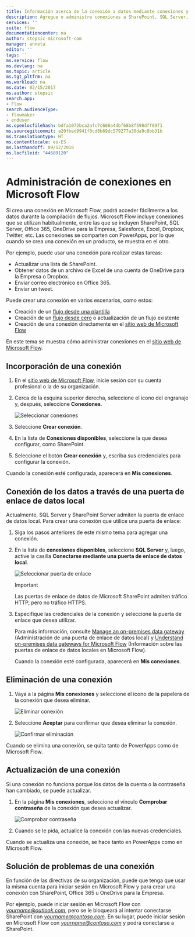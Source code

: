 ```yaml
---
title: Información acerca de la conexión a datos mediante conexiones y puertas de enlace de datos locales | Microsoft Docs
description: Agregue o administre conexiones a SharePoint, SQL Server, OneDrive para la Empresa, Salesforce, Office 365, OneDrive, Dropbox, Twitter, Google Drive, etc.
services: ''
suite: flow
documentationcenter: na
author: stepsic-microsoft-com
manager: anneta
editor: ''
tags: ''
ms.service: flow
ms.devlang: na
ms.topic: article
ms.tgt_pltfrm: na
ms.workload: na
ms.date: 02/15/2017
ms.author: stepsic
search.app:
- Flow
search.audienceType:
- flowmaker
- enduser
ms.openlocfilehash: bdfa1072bca2afc7c608a4dbf68b8f598dff89f1
ms.sourcegitcommit: a20fbed9941f0cd8b69dc579277a30da9c8bb31b
ms.translationtype: HT
ms.contentlocale: es-ES
ms.lasthandoff: 09/12/2018
ms.locfileid: "44689120"
---
```

# <a name="manage-connections-in-microsoft-flow"></a>Administración de conexiones en Microsoft Flow
Si crea una conexión en Microsoft Flow, podrá acceder fácilmente a los datos durante la compilación de flujos. Microsoft Flow incluye conexiones que se utilizan habitualmente, entre las que se incluyen SharePoint, SQL Server, Office 365, OneDrive para la Empresa, Salesforce, Excel, Dropbox, Twitter, etc. Las conexiones se comparten con PowerApps, por lo que cuando se crea una conexión en un producto, se muestra en el otro.

Por ejemplo, puede usar una conexión para realizar estas tareas:

* Actualizar una lista de SharePoint.
* Obtener datos de un archivo de Excel de una cuenta de OneDrive para la Empresa o Dropbox.
* Enviar correo electrónico en Office 365.
* Enviar un tweet.

Puede crear una conexión en varios escenarios, como estos:

* Creación de un [flujo desde una plantilla](get-started-logic-template.md)
* Creación de un [flujo desde cero](get-started-logic-flow.md) o actualización de un flujo existente
* Creación de una conexión directamente en el [sitio web de Microsoft Flow][1]

En este tema se muestra cómo administrar conexiones en el [sitio web de Microsoft Flow][1].

## <a name="add-a-connection"></a>Incorporación de una conexión
1. En el [sitio web de Microsoft Flow][1], inicie sesión con su cuenta profesional o la de su organización.
2. Cerca de la esquina superior derecha, seleccione el icono del engranaje y, después, seleccione **Conexiones**.
   
    ![Seleccionar conexiones](./media/add-manage-connections/connections-menu.png)
3. Seleccione **Crear conexión**.
4. En la lista de **Conexiones disponibles**, seleccione la que desea configurar, como SharePoint.
5. Seleccione el botón **Crear conexión** y, escriba sus credenciales para configurar la conexión.

Cuando la conexión esté configurada, aparecerá en **Mis conexiones**.

## <a name="connect-to-your-data-through-an-on-premises-data-gateway"></a>Conexión de los datos a través de una puerta de enlace de datos local
Actualmente, SQL Server y SharePoint Server admiten la puerta de enlace de datos local. Para crear una conexión que utilice una puerta de enlace:

1. Siga los pasos anteriores de este mismo tema para agregar una conexión.
2. En la lista de **conexiones disponibles**, seleccione **SQL Server** y, luego, active la casilla **Conectarse mediante una puerta de enlace de datos local**.
   
    ![Seleccionar puerta de enlace](./media/add-manage-connections/select-gateway.png)
   
   > [!IMPORTANT]
   > Las puertas de enlace de datos de Microsoft SharePoint admiten tráfico HTTP, pero no tráfico HTTPS.
   > 
   > 
3. Especifique las credenciales de la conexión y seleccione la puerta de enlace que desea utilizar.
   
    Para más información, consulte [Manage an on-premises data gateway](gateway-manage.md) (Administración de una puerta de enlace de datos local) y [Understand on-premises data gateways for Microsoft Flow](gateway-reference.md) (Información sobre las puertas de enlace de datos locales en Microsoft Flow).
   
    Cuando la conexión esté configurada, aparecerá en **Mis conexiones**.

## <a name="delete-a-connection"></a>Eliminación de una conexión
1. Vaya a la página **Mis conexiones** y seleccione el icono de la papelera de la conexión que desea eliminar.
   
    ![Eliminar conexión](./media/add-manage-connections/delete-connection.png)
2. Seleccione **Aceptar** para confirmar que desea eliminar la conexión.
   
    ![Confirmar eliminación](./media/add-manage-connections/delete-confirmation.png)

Cuando se elimina una conexión, se quita tanto de PowerApps como de Microsoft Flow.

## <a name="update-a-connection"></a>Actualización de una conexión
Si una conexión no funciona porque los datos de la cuenta o la contraseña han cambiado, se puede actualizar.

1. En la página **Mis conexiones**, seleccione el vínculo **Comprobar contraseña** de la conexión que desea actualizar.
   
    ![Comprobar contraseña](./media/add-manage-connections/verify-password.png)
2. Cuando se le pida, actualice la conexión con las nuevas credenciales.

Cuando se actualiza una conexión, se hace tanto en PowerApps como en Microsoft Flow.

## <a name="troubleshoot-a-connection"></a>Solución de problemas de una conexión
En función de las directivas de su organización, puede que tenga que usar la misma cuenta para iniciar sesión en Microsoft Flow y para crear una conexión con SharePoint, Office 365 u OneDrive para la Empresa.

Por ejemplo, puede iniciar sesión en Microsoft Flow con *yourname@outlook.com*, pero se le bloqueará al intentar conectarse SharePoint con *yourname@contoso.com*. En su lugar, puede iniciar sesión en Microsoft Flow con *yourname@contoso.com* y podrá conectarse a SharePoint.

<!--Reference links in article-->
[1]: https://flow.microsoft.com
